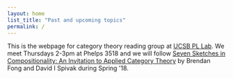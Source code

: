 ```yaml
---
layout: home
list_title: "Past and upcoming topics"
permalink: /
---
```


This is the webpage for category theory reading group at [UCSB PL Lab](https://cs.ucsb.edu/~pllab). We meet Thursdays 2-3pm at Phelps 3518 and we will follow <!-- [Category Theory for Computing Science](This is the webpage for category theory study group at UCSB PL Lab) by Michael Barr and Charles Wells. -->
[Seven Sketches in Compositionality: An Invitation to Applied Category Theory](https://arxiv.org/abs/1803.05316) by Brendan Fong and David I Spivak during Spring '18.
